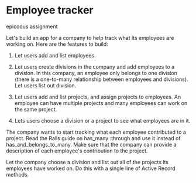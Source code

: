 Employee tracker
=========
epicodus assignment

Let's build an app for a company to help track what its employees are working on. Here are the features to build:

1. Let users add and list employees.

2. Let users create divisions in the company and add employees to a division. In this company, an employee only belongs to one division (there is a one-to-many relationship between employees and divisions). Let users list out division.

3. Let users add and list projects, and assign projects to employees. An employee can have multiple projects and many employees can work on the same project.

4. Lets users choose a division or a project to see what employees are in it.

The company wants to start tracking what each employee contributed to a project. Read the Rails guide on has_many :through and use it instead of has_and_belongs_to_many. Make sure that the company can provide a description of each employee's contribution to the project.

Let the company choose a division and list out all of the projects its employees have worked on. Do this with a single line of Active Record methods.
